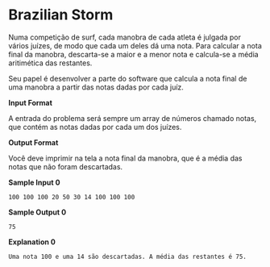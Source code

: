 # Brazilian Storm

Numa competição de surf, cada manobra de cada atleta é julgada por vários juízes, de modo que cada um deles dá uma nota. Para calcular a nota final da manobra, descarta-se a maior e a menor nota e calcula-se a média aritimética das restantes.

Seu papel é desenvolver a parte do software que calcula a nota final de uma manobra a partir das notas dadas por cada juíz.

**Input Format**

A entrada do problema será sempre um array de números chamado notas, que contém as notas dadas por cada um dos juízes.

**Output Format**

Você deve imprimir na tela a nota final da manobra, que é a média das notas que não foram descartadas.

**Sample Input 0**

```
100 100 100 20 50 30 14 100 100 100
```

**Sample Output 0**

```
75
```

**Explanation 0**

```
Uma nota 100 e uma 14 são descartadas. A média das restantes é 75.
```
